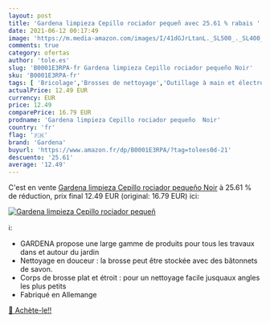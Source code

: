 ```yaml
---
layout: post
title: 'Gardena limpieza Cepillo rociador pequeñ avec 25.61 % rabais '
date: 2021-06-12 00:17:49
image: 'https://m.media-amazon.com/images/I/41dGJrLtanL._SL500_._SL400_.jpg'
comments: true
category: ofertas
author: 'tole.es'
slug: 'B0001E3RPA-fr Gardena limpieza Cepillo rociador pequeño Noir'
sku: 'B0001E3RPA-fr'
tags: [ 'Bricolage','Brosses de nettoyage','Outillage à main et électroportatif','Outils de nettoyage','gardena', ]
actualPrice: 12.49 EUR
currency: EUR
price: 12.49
comparePrice: 16.79 EUR
prodname: 'Gardena limpieza Cepillo rociador pequeño  Noir'
country: 'fr'
flag: '🇫🇷'
brand: 'Gardena'
buyurl: 'https://www.amazon.fr/dp/B0001E3RPA/?tag=tolees0d-21'
descuento: '25.61'
average: '12.49'
---
```


C'est en vente [Gardena limpieza Cepillo rociador pequeño  Noir](https://www.amazon.fr/dp/B0001E3RPA/?tag=tolees0d-21)  à  25.61 % de réduction, prix final  12.49 EUR (original: 16.79 EUR) ici:

[![Gardena limpieza Cepillo rociador pequeñ](https://m.media-amazon.com/images/I/41dGJrLtanL._SL500_._SL400_.jpg)](https://www.amazon.fr/dp/B0001E3RPA/?tag=tolees0d-21)

ℹ️:

- GARDENA propose une large gamme de produits pour tous les travaux dans et autour du jardin
- Nettoyage en douceur : la brosse peut être stockée avec des bâtonnets de savon.
- Corps de brosse plat et étroit : pour un nettoyage facile jusquaux angles les plus petits
- Fabriqué en Allemange

[🛒 Achète-le!!](https://www.amazon.fr/dp/B0001E3RPA/?tag=tolees0d-21)
